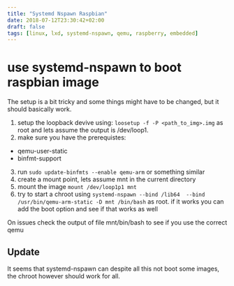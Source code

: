 ```yaml
---
title: "Systemd Nspawn Raspbian"
date: 2018-07-12T23:30:42+02:00
draft: false
tags: [linux, lxd, systemd-nspawn, qemu, raspberry, embedded]
---
```


# use systemd-nspawn to boot raspbian image

The setup is a bit tricky and some things might have to be changed, but it
should basically work.

1. setup the loopback devive using: `loosetup -f -P <path_to_img>.img` as root
   and lets assume the output is /dev/loop1.
2. make sure you have the prerequistes:

* qemu-user-static
* binfmt-support

3. run `sudo update-binfmts --enable qemu-arm` or something similar
4. create a mount point, lets assume mnt in the current directory
5. mount the image `mount /dev/loop1p1 mnt`
6. try to start a chroot using `systemd-nspawn --bind /lib64  --bind /usr/bin/qemu-arm-static -D mnt /bin/bash` as root. if it works you can add the boot option and see if that works as well

On issues check the output of file mnt/bin/bash to see if you use the correct qemu

## Update

It seems that systemd-nspawn can despite all this not boot some images, the
chroot however should work for all.
